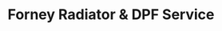 ---
title: "Forney Radiator & DPF Service"
url: /forney/forney-radiator-and-dpf-service/
shop: car repair
---